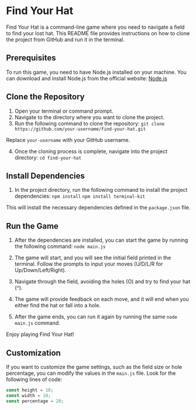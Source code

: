 # Find Your Hat

Find Your Hat is a command-line game where you need to navigate a field to find your lost hat. This README file provides instructions on how to clone the project from GitHub and run it in the terminal.

## Prerequisites

To run this game, you need to have Node.js installed on your machine. You can download and install Node.js from the official website: [Node.js](https://nodejs.org)

## Clone the Repository

1. Open your terminal or command prompt.
2. Navigate to the directory where you want to clone the project.
3. Run the following command to clone the repository:
`git clone https://github.com/your-username/find-your-hat.git`

Replace `your-username` with your GitHub username.

4. Once the cloning process is complete, navigate into the project directory:
`cd find-your-hat`

## Install Dependencies

1. In the project directory, run the following command to install the project dependencies:
`npm install`
`npm install terminal-kit`

This will install the necessary dependencies defined in the `package.json` file.

## Run the Game

1. After the dependencies are installed, you can start the game by running the following command:
`node main.js`

2. The game will start, and you will see the initial field printed in the terminal. Follow the prompts to input your moves (U/D/L/R for Up/Down/Left/Right).
3. Navigate through the field, avoiding the holes (O) and try to find your hat (^).
4. The game will provide feedback on each move, and it will end when you either find the hat or fall into a hole.
5. After the game ends, you can run it again by running the same `node main.js` command.

Enjoy playing Find Your Hat!

## Customization

If you want to customize the game settings, such as the field size or hole percentage, you can modify the values in the `main.js` file. Look for the following lines of code:

```javascript
const height = 10;
const width = 10;
const percentage = 20;

